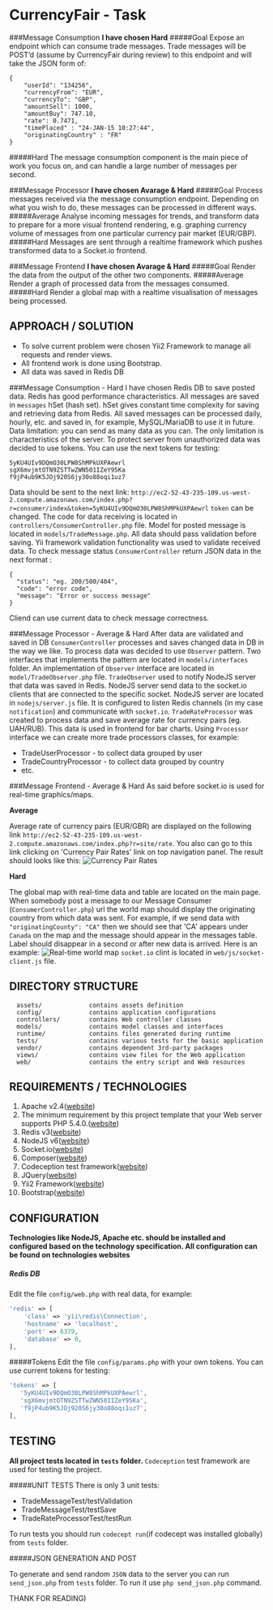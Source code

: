CurrencyFair - Task
===================
###Message Consumption
**I have chosen Hard**
#####Goal
Expose an endpoint which can consume trade messages. Trade messages will be POST’d (assume by CurrencyFair during review) to this endpoint and will take the JSON form of:
```
{
    "userId": "134256", 
    "currencyFrom": "EUR", 
    "currencyTo": "GBP", 
    "amountSell": 1000, 
    "amountBuy": 747.10, 
    "rate": 0.7471, 
    "timePlaced" : "24-JAN-15 10:27:44", 
    "originatingCountry" : "FR"
}
```
#####Hard
The message consumption component is the main piece of work you focus on, and can handle a large number of messages per second.

###Message Processor
**I have chosen Avarage & Hard**
#####Goal
Process messages received via the message consumption endpoint. Depending on what you wish to do, these messages can be processed in different ways.
#####Average
Analyse incoming messages for trends, and transform data to prepare for a more visual frontend rendering, e.g. graphing currency volume of messages from one particular currency pair market (EUR/GBP).
#####Hard
Messages are sent through a realtime framework which pushes transformed data to a Socket.io frontend.

###Message Frontend
**I have chosen Avarage & Hard**
#####Goal
Render the data from the output of the other two components.
#####Average
Render a graph of processed data from the messages consumed.
#####Hard
Render a global map with a realtime visualisation of messages being processed.

APPROACH / SOLUTION
-------------------
- To solve current problem were chosen Yii2 Framework to manage all requests and render views.
- All frontend work is done using Bootstrap.
- All data was saved in Redis DB

###Message Consumption - Hard
I have chosen Redis DB to save posted data. Redis has good performance characteristics. 
All messages are saved in `messages` hSet (hash set). hSet gives constant time complexity for saving and retrieving data from Redis.
All saved messages can be processed daily, hourly, etc. and saved in, for example, MySQL/MariaDB to use it in future.
Data limitation: you can send as many data as you can. The only limitation is characteristics of the server.
To protect server from unauthorized data was decided to use tokens. You can use the next tokens for testing: 
```
5yKU4UIv9DQmO30LPW8ShMPkUXPAewrl
sgX6mvjmtOTN9ZSTTwZWN501IZeY95Ka
f9jP4ub9K5JOj920S6jy30o88oqi1uz7
```
Data should be sent to the next link:
`http://ec2-52-43-235-109.us-west-2.compute.amazonaws.com/index.php?r=consumer/index&token=5yKU4UIv9DQmO30LPW8ShMPkUXPAewrl`
`token` can be changed.
The code for data receiving is located in `controllers/ConsumerController.php` file. 
Model for posted message is located in `models/TradeMessage.php`. 
All data should pass validation before saving. Yii framework validation functionality was used to validate received data.
To check message status `ConsumerController` return JSON data in the next format : 
```
{
  "status": "eg. 200/500/404",
  "code": "error code",
  "message": "Error or success message"
}
```
Cliend can use current data to check message correctness.

###Message Processor - Average & Hard
After data are validated and saved in DB `ConsumerController` processes and saves changed data in DB in the way we like. 
To process data was decided to use `Observer` pattern. Two interfaces that implements the pattern are located in `models/interfaces` folder. 
An implementation of `Observer` interface are located in `model/TradeObserver.php` file. `TradeObserver` used to notify NodeJS server that data was saved in Redis. NodeJS server send data to the socket.io clients that are connected to the specific socket.
NodeJS server are located in `nodejs/server.js` file. It is configured to listen Redis channels (in my case `notification`) and communicate with `socket.io`.
`TradeRateProcessor` was created to process data and save average rate for currency pairs (eg. UAH/RUB). This data is used in frontend for bar charts.
Using `Processor` interface we can create more trade processors classes, for example: 
- TradeUserProcessor - to collect data grouped by user
- TradeCountryProcessor - to collect data grouped by country 
- etc.

###Message Frontend - Average & Hard
As said before socket.io is used for real-time graphics/maps.

**Average** 

Average rate of currency pairs (EUR/GBR) are displayed on the following link 
`http://ec2-52-43-235-109.us-west-2.compute.amazonaws.com/index.php?r=site/rate`. You also can go to this link clicking on 'Currency Pair Rates' link on top navigation panel.
 The result should looks like this:
 ![Currency Pair Rates](http://image.prntscr.com/image/3fcf62f68218408585df9605ee9badcf.png)
 
 **Hard**
 
 The global map with real-time data and table are located on the main page. 
 When somebody post a message to our Message Consumer (`ConsumerController.php`) url the world map should display the originating country from which data was sent. 
 For example, if we send data with `"originatingCounty": "CA"` then we should see that 'CA' appears under `Canada` on the map and the message should appear in the messages table. Label should disappear in a second or after new data is arrived.
 Here is an example: 
 ![Real-time world map](http://image.prntscr.com/image/d7b69f67a75b45c6bde02cf099c34560.png)
 `socket.io` clint is located in `web/js/socket-client.js` file.

DIRECTORY STRUCTURE
-------------------

      assets/             contains assets definition
      config/             contains application configurations
      controllers/        contains Web controller classes
      models/             contains model classes and interfaces
      runtime/            contains files generated during runtime
      tests/              contains various tests for the basic application
      vendor/             contains dependent 3rd-party packages
      views/              contains view files for the Web application
      web/                contains the entry script and Web resources

REQUIREMENTS / TECHNOLOGIES
---------------------------
1. Apache v2.4([website](https://httpd.apache.org/))
2. The minimum requirement by this project template that your Web server supports PHP 5.4.0.([website](http://php.net))
3. Redis v3([website](http://redis.io/))
4. NodeJS v6([website](https://nodejs.org/en/))
5. Socket.io([website](http://socket.io/))
6. Composer([website](https://getcomposer.org/))
7. Codeception test framework([website](http://codeception.com/))
8. JQuery([website](https://jquery.com/))
9. Yii2 Framework([website](http://www.yiiframework.com/))
10. Bootstrap([website](http://getbootstrap.com/))

CONFIGURATION
-------------
**Technologies like NodeJS, Apache etc. should be installed and configured based on the technology specification. All configuration can be found on technologies websites**
##### Redis DB
Edit the file `config/web.php` with real data, for example:

```php
'redis' => [
    'class' => 'yii\redis\Connection',
    'hostname' => 'localhost',
    'port' => 6379,
    'database' => 0,
],
```
#####Tokens
Edit the file `config/params.php` with your own tokens. You can use current tokens for testing:
```php
'tokens' => [
   '5yKU4UIv9DQmO30LPW8ShMPkUXPAewrl',
   'sgX6mvjmtOTN9ZSTTwZWN501IZeY95Ka',
   'f9jP4ub9K5JOj920S6jy30o88oqi1uz7',
],
```

TESTING
-------
**All project tests located in `tests` folder.**
`Codeception` test framework are used for testing the project.

#####UNIT TESTS
There is only 3 unit tests: 
- TradeMessageTest/testValidation
- TradeMessageTest/testSave
- TradeRateProcessorTest/testRun

To run tests you should run `codecept run`(if codecept was installed globally) from `tests` folder.

#####JSON GENERATION AND POST

To generate and send random `JSON` data to the server you can run `send_json.php` from `tests` folder. To run it use `php send_json.php` command.


THANK FOR READING)
